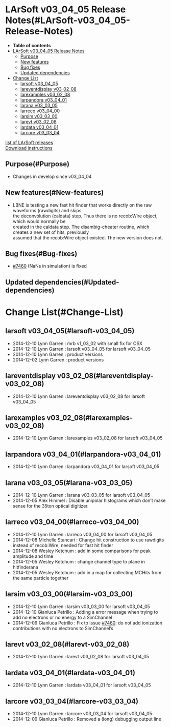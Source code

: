 LArSoft v03\_04\_05 Release Notes(#LArSoft-v03_04_05-Release-Notes)
======================================================================

-   **Table of contents**
-   [LArSoft v03\_04\_05 Release Notes](#LArSoft-v03_04_05-Release-Notes)
    -   [Purpose](#Purpose)
    -   [New features](#New-features)
    -   [Bug fixes](#Bug-fixes)
    -   [Updated dependencies](#Updated-dependencies)
-   [Change List](#Change-List)
    -   [larsoft v03\_04\_05](#larsoft-v03_04_05)
    -   [lareventdisplay v03\_02\_08](#lareventdisplay-v03_02_08)
    -   [larexamples v03\_02\_08](#larexamples-v03_02_08)
    -   [larpandora v03\_04\_01](#larpandora-v03_04_01)
    -   [larana v03\_03\_05](#larana-v03_03_05)
    -   [larreco v03\_04\_00](#larreco-v03_04_00)
    -   [larsim v03\_03\_00](#larsim-v03_03_00)
    -   [larevt v03\_02\_08](#larevt-v03_02_08)
    -   [lardata v03\_04\_01](#lardata-v03_04_01)
    -   [larcore v03\_03\_04](#larcore-v03_03_04)

[list of LArSoft releases](LArSoft_release_list)\
[Download instructions](http://scisoft.fnal.gov/scisoft/bundles/larsoft/v03_04_05/larsoft-v03_04_05.html)

Purpose(#Purpose)
--------------------

-   Changes in develop since v03\_04\_04

New features(#New-features)
------------------------------

-   LBNE is testing a new fast hit finder that works directly on the raw waveforms (rawdigits) and skips\
    the deconvolution (caldata) step. Thus there is no recob:Wire object, which would normally be\
    created in the caldata step. The disambig-cheater routine, which creates a new set of hits, previously\
    assumed that the recob:Wire object existed. The new version does not.

Bug fixes(#Bug-fixes)
------------------------

-   [\#7460](/redmine/issues/7460 "Bug: NaN's in the simulation (Closed)") (NaNs in simulation) is fixed

Updated dependencies(#Updated-dependencies)
----------------------------------------------

Change List(#Change-List)
============================

larsoft v03\_04\_05(#larsoft-v03_04_05)
------------------------------------------

-   2014-12-10 Lynn Garren : mrb v1\_03\_02 with small fix for OSX
-   2014-12-10 Lynn Garren : larsoft v03\_04\_05 for larsoft v03\_04\_05
-   2014-12-10 Lynn Garren : product versions
-   2014-12-02 Lynn Garren : product versions

lareventdisplay v03\_02\_08(#lareventdisplay-v03_02_08)
----------------------------------------------------------

-   2014-12-10 Lynn Garren : lareventdisplay v03\_02\_08 for larsoft v03\_04\_05

larexamples v03\_02\_08(#larexamples-v03_02_08)
--------------------------------------------------

-   2014-12-10 Lynn Garren : larexamples v03\_02\_08 for larsoft v03\_04\_05

larpandora v03\_04\_01(#larpandora-v03_04_01)
------------------------------------------------

-   2014-12-10 Lynn Garren : larpandora v03\_04\_01 for larsoft v03\_04\_05

larana v03\_03\_05(#larana-v03_03_05)
----------------------------------------

-   2014-12-10 Lynn Garren : larana v03\_03\_05 for larsoft v03\_04\_05
-   2014-12-05 Alex Himmel : Disable unipolar histograms which don’t make sense for the 35ton optical digitizer.

larreco v03\_04\_00(#larreco-v03_04_00)
------------------------------------------

-   2014-12-10 Lynn Garren : larreco v03\_04\_00 for larsoft v03\_04\_05
-   2014-12-08 Michelle Stancari : Change hit construction to use rawdigits instead of recob:Wire, needed for fast hit finder
-   2014-12-08 Wesley Ketchum : add in some comparisons for peak amplitude and time
-   2014-12-05 Wesley Ketchum : change channel type to plane in hitfinderana
-   2014-12-05 Wesley Ketchum : add in a map for collecting MCHits from the same particle together

larsim v03\_03\_00(#larsim-v03_03_00)
----------------------------------------

-   2014-12-10 Lynn Garren : larsim v03\_03\_00 for larsoft v03\_04\_05
-   2014-12-10 Gianluca Petrillo : Adding a error message when trying to add no electrons or no energy to a SimChannel
-   2014-12-09 Gianluca Petrillo : Fix to Issue [\#7460](/redmine/issues/7460 "Bug: NaN's in the simulation (Closed)"): do not add ionization contributions with no electrons to SimChannel’s

larevt v03\_02\_08(#larevt-v03_02_08)
----------------------------------------

-   2014-12-10 Lynn Garren : larevt v03\_02\_08 for larsoft v03\_04\_05

lardata v03\_04\_01(#lardata-v03_04_01)
------------------------------------------

-   2014-12-10 Lynn Garren : lardata v03\_04\_01 for larsoft v03\_04\_05

larcore v03\_03\_04(#larcore-v03_03_04)
------------------------------------------

-   2014-12-10 Lynn Garren : larcore v03\_03\_04 for larsoft v03\_04\_05
-   2014-12-09 Gianluca Petrillo : Removed a (long) debugging output line
